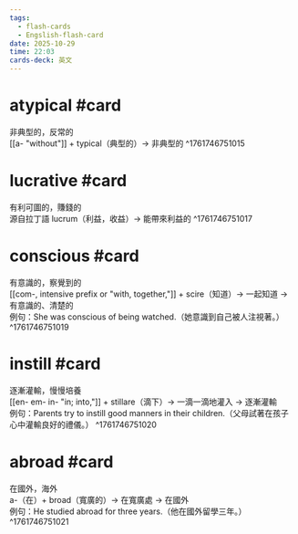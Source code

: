 ```yaml
---
tags:
  - flash-cards
  - Engslish-flash-card
date: 2025-10-29
time: 22:03
cards-deck: 英文
---
```


# atypical #card  
非典型的，反常的  
[[a- "without"]] + typical（典型的）→ 非典型的
^1761746751015


# lucrative #card  
有利可圖的，賺錢的  
源自拉丁語 lucrum（利益，收益）→ 能帶來利益的
^1761746751017

# conscious #card  
有意識的，察覺到的  
[[com-, intensive prefix or "with, together,"]] + scire（知道）→ 一起知道 → 有意識的、清楚的  
例句：She was conscious of being watched.（她意識到自己被人注視著。）
^1761746751019

# instill #card  
逐漸灌輸，慢慢培養  
[[en- em- in-  "in; into,"]] + stillare（滴下）→ 一滴一滴地灌入 → 逐漸灌輸  
例句：Parents try to instill good manners in their children.（父母試著在孩子心中灌輸良好的禮儀。）
^1761746751020

# abroad #card  
在國外，海外  
a-（在）+ broad（寬廣的）→ 在寬廣處 → 在國外  
例句：He studied abroad for three years.（他在國外留學三年。）
^1761746751021
